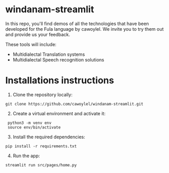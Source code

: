 # windanam-streamlit
In this repo, you'll find demos of all the technologies that have been developed for the Fula language by cawoylel. We invite you to try them out and provide us your feedback.

These tools will include: 
- Multidialectal Translation systems
- Multidialectal Speech recognition solutions
# Installations instructions

1. Clone the repository locally:

```
git clone https://github.com/cawoylel/windanam-streamlit.git
```

2. Create a virtual environment and activate it:
```
 python3 -m venv env
 source env/bin/activate
```

3. Install the required dependencies:
```
pip install -r requirements.txt
```

4. Run the app:

```
streamlit run src/pages/home.py
```